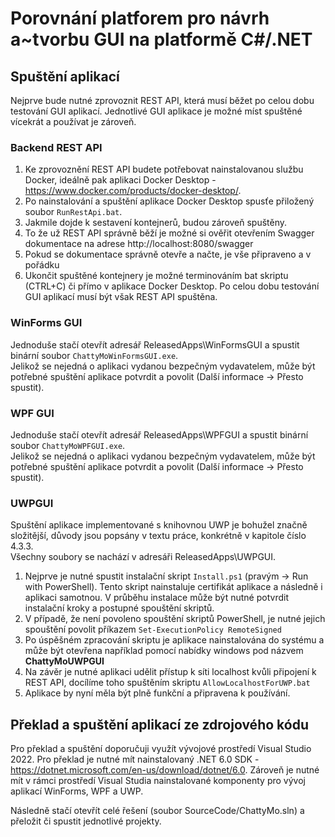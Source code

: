 # Porovnání platforem pro návrh a~tvorbu GUI na platformě C#/.NET
## Spuštění aplikací
Nejprve bude nutné zprovoznit REST API, která musí běžet po celou dobu testování GUI aplikací. Jednotlivé GUI aplikace je možné míst spuštěné vícekrát a používat je zároveň.

### Backend REST API
1. Ke zprovoznění REST API budete potřebovat nainstalovanou službu Docker, ideálně pak aplikaci Docker Desktop - https://www.docker.com/products/docker-desktop/.
2. Po nainstalování a spuštění aplikace Docker Desktop spusťe přiložený soubor `RunRestApi.bat`.
3. Jakmile dojde k sestavení kontejnerů, budou zároveň spuštěny.
4. To že už REST API správně běží je možné si ověřit otevřením Swagger dokumentace na adrese http://localhost:8080/swagger
5. Pokud se dokumentace správně otevře a načte, je vše připraveno a v pořádku
6. Ukončit spuštěné kontejnery je možné terminováním bat skriptu (CTRL+C) či přímo v aplikace Docker Desktop. Po celou dobu testování GUI aplikací musí být však REST API spuštěna.

### WinForms GUI
Jednoduše stačí otevřít adresář ReleasedApps\WinFormsGUI a spustit binární soubor `ChattyMoWinFormsGUI.exe`.   
Jelikož se nejedná o aplikaci vydanou bezpečným vydavatelem, může být potřebné spuštění aplikace potvrdit a povolit (Další informace -> Přesto spustit).

### WPF GUI
Jednoduše stačí otevřít adresář ReleasedApps\WPFGUI a spustit binární soubor `ChattyMoWPFGUI.exe`.  
Jelikož se nejedná o aplikaci vydanou bezpečným vydavatelem, může být potřebné spuštění aplikace potvrdit a povolit (Další informace -> Přesto spustit).

### UWPGUI
Spuštění aplikace implementované s knihovnou UWP je bohužel značně složitější, důvody jsou popsány v textu práce, konkrétně v kapitole číslo 4.3.3.  
Všechny soubory se nachází v adresáři ReleasedApps\UWPGUI.
1. Nejprve je nutné spustit instalační skript `Install.ps1` (pravým -> Run with PowerShell). Tento skript nainstaluje certifikát aplikace a následně i aplikaci samotnou. V průběhu instalace může být nutné potvrdit instalační kroky a postupné spouštění skriptů.  
2. V případě, že není povoleno spouštění skriptů PowerShell, je nutné jejich spouštění povolit příkazem `Set-ExecutionPolicy RemoteSigned`
3. Po úspěšném zpracování skriptu je aplikace nainstalována do systému a může být otevřena například pomocí nabídky windows pod názvem **ChattyMoUWPGUI**
4. Na závěr je nutné aplikaci udělit přístup k síti localhost kvůli připojení k REST API, docílíme toho spuštěním skriptu `AllowLocalhostForUWP.bat`
5. Aplikace by nyní měla být plně funkční a připravena k používání.

## Překlad a spuštění aplikací ze zdrojového kódu
Pro překlad a spuštění doporučuji využít vývojové prostředí Visual Studio 2022. Pro překlad je nutné mít nainstalovaný .NET 6.0 SDK - https://dotnet.microsoft.com/en-us/download/dotnet/6.0. Zároveň je nutné mít v rámci prostředí Visual Studia nainstalované komponenty pro vývoj aplikací WinForms, WPF a UWP.

Následně stačí otevřít celé řešení (soubor SourceCode/ChattyMo.sln) a přeložit či spustit jednotlivé projekty.


